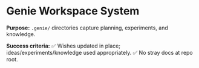 # Genie Workspace System

**Purpose:** `.genie/` directories capture planning, experiments, and knowledge.

**Success criteria:**
✅ Wishes updated in place; ideas/experiments/knowledge used appropriately.
✅ No stray docs at repo root.
